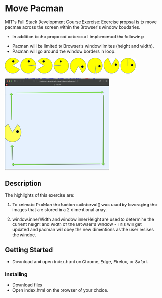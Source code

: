 # Move Pacman

MIT's Full Stack Development Course Exercise: Exercise propsal is to move pacman across the screen within the Browser's window boudaries.

- In addition to the proposed extercise I implemented the following:
* Pacman will be limited to Browser's window limites (height and width).
* Pacman will go around the window borders in loop.

<p float="left">
    <img src="https://github.com/thiagosrpt/MIT-pacman-exercise/blob/f75f1fcb999491277e5d168dea2a8f7dfbdb0fd5/PacMan1.png" height="50">
    <img src="https://github.com/thiagosrpt/MIT-pacman-exercise/blob/f75f1fcb999491277e5d168dea2a8f7dfbdb0fd5/PacMan2.png" height="50">
    <img src="https://github.com/thiagosrpt/MIT-pacman-exercise/blob/f75f1fcb999491277e5d168dea2a8f7dfbdb0fd5/PacMan3.png" height="50">
    <img src="https://github.com/thiagosrpt/MIT-pacman-exercise/blob/f75f1fcb999491277e5d168dea2a8f7dfbdb0fd5/PacMan4.png" height="50">
    <img src="https://github.com/thiagosrpt/MIT-pacman-exercise/blob/f75f1fcb999491277e5d168dea2a8f7dfbdb0fd5/PacMan5.png" height="50">
    <img src="https://github.com/thiagosrpt/MIT-pacman-exercise/blob/f75f1fcb999491277e5d168dea2a8f7dfbdb0fd5/PacMan6.png" height="50">
    <img src="https://github.com/thiagosrpt/MIT-pacman-exercise/blob/f75f1fcb999491277e5d168dea2a8f7dfbdb0fd5/PacMan7.png" height="50">
    <img src="https://github.com/thiagosrpt/MIT-pacman-exercise/blob/f75f1fcb999491277e5d168dea2a8f7dfbdb0fd5/PacMan8.png" height="50">
<p>

<img src="https://github.com/thiagosrpt/MIT-pacman-exercise/blob/f510fc5781365b8d1e17e3c28802ab4ae30d3a53/illustration-app-mit-exercise.png" height="300">

## Description

The highlights of this exercise are:

1) To animate PacMan the fuction setInterval() was used by leveraging the images that are stored in a 2 dimentional array.

2) window.innerWidth and window.innerHeight are used to determine the current height and width of the Browser's window - This will get updated and pacman will obey the new dimentions as the user resises the windoe.

## Getting Started

- Download and open index.html on Chrome, Edge, Firefox, or Safari.

### Installing

* Download files
* Open index.html on the browser of your choice.
